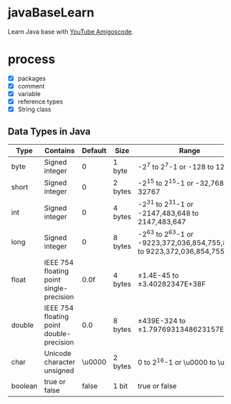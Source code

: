 # javaBaseLearn
Learn Java base with [YouTube Amigoscode](https://www.bilibili.com/video/BV1aK411o7YP/).

# process
- [x] packages
- [x] comment
- [x] variable
- [x] reference types
- [x] String class

## Data Types in Java
| Type    | Contains                                 | Default | Size    | Range                                                                                        |
|---------|------------------------------------------|---------|---------|----------------------------------------------------------------------------------------------|
| byte    | Signed integer                           | 0       | 1 byte  | -2<sup>7</sup> to 2<sup>7</sup>-1 or -128 to 127                                             |
| short   | Signed integer                           | 0       | 2 bytes | -2<sup>15</sup> to 2<sup>15</sup>-1 or -32,768 to 32767                                      |
| int     | Signed integer                           | 0       | 4 bytes | -2<sup>31</sup> to 2<sup>31</sup>-1 or -2147,483,648 to 2147,483,647                         |
| long    | Signed integer                           | 0       | 8 bytes | -2<sup>63</sup> to 2<sup>63</sup>-1 or -9223,372,036,854,755,808 to 9223,372,036,854,755,807 |
| float   | IEEE 754 floating point single-precision | 0.0f    | 4 bytes | ±1.4E-45 to ±3.40282347E+38F                                                                 |
| double  | IEEE 754 floating point double-precision | 0.0     | 8 bytes | ±439E-324 to ±1.7976931348623157E+308                                                        |
| char    | Unicode character unsigned               | \u0000  | 2 bytes | 0 to 2<sup>16</sup>-1 or \u0000 to \uFFFF                                                    |
| boolean | true or false                            | false   | 1 bit   | true or false                                                                                |
